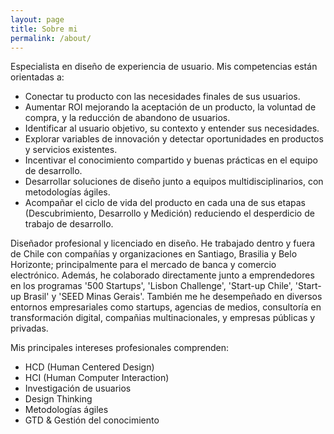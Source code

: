 ```yaml
---
layout: page
title: Sobre mi
permalink: /about/
---
```


Especialista en diseño de experiencia de usuario. Mis competencias están orientadas a:

- Conectar tu producto con las necesidades finales de sus usuarios.
- Aumentar ROI mejorando la aceptación de un producto, la voluntad de compra, y la reducción de abandono de usuarios.
- Identificar al usuario objetivo, su contexto y entender sus necesidades.
- Explorar variables de innovación y detectar oportunidades en productos y servicios existentes.
- Incentivar el conocimiento compartido y buenas prácticas en el equipo de desarrollo.
- Desarrollar soluciones de diseño junto a equipos multidisciplinarios, con metodologías ágiles.
- Acompañar el ciclo de vida del producto en cada una de sus etapas (Descubrimiento, Desarrollo y Medición) reduciendo el desperdicio de trabajo de desarrollo.


Diseñador profesional y licenciado en diseño. He trabajado dentro y fuera de Chile con compañías y organizaciones en Santiago, Brasilia y Belo Horizonte; principalmente para el mercado de banca y comercio electrónico. Además, he colaborado directamente junto a emprendedores en los programas '500 Startups', 'Lisbon Challenge', 'Start-up Chile', 'Start-up Brasil' y 'SEED Minas Gerais'. También me he desempeñado en diversos entornos empresariales como startups, agencias de medios, consultoría en transformación digital, compañias multinacionales, y empresas públicas y privadas.

Mis principales intereses profesionales comprenden:

- HCD (Human Centered Design)
- HCI  (Human Computer Interaction)
- Investigación de usuarios
- Design Thinking
- Metodologías ágiles
- GTD & Gestión del conocimiento

<!-- You can find the source code for Jekyll at GitHub:
[jekyll][jekyll-organization] /
[jekyll](https://github.com/jekyll/jekyll) -->


